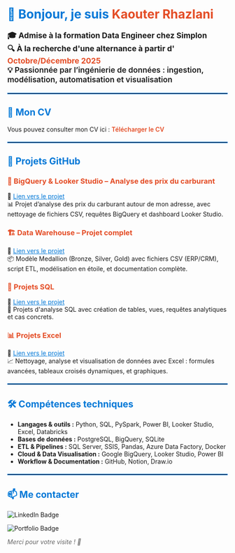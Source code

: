 <h1 style="color:#0078D7; font-weight: 700;">👋 Bonjour, je suis <span style="color:#E44D26;">Kaouter Rhazlani</span></h1>

<p style="font-size: 1.1rem; font-weight: 600;">
  🎓 <strong>Admise à la formation Data Engineer chez Simplon</strong><br>
  🔍 <strong>À la recherche d'une alternance à partir d' <span style="color:#E44D26;">Octobre/Décembre 2025</span></strong><br>
  💡 Passionnée par l’ingénierie de données : ingestion, modélisation, automatisation et visualisation
</p>

<hr style="border:1px solid #0078D7; margin: 20px 0;">

<h2 style="color:#0078D7;">📄 Mon CV</h2>
<p>
  Vous pouvez consulter mon CV ici :  
  <a href="https://github.com/kaouterrhazlani/cv/blob/d51e6793b1eb5ac67f7b61e44bf8763a0fc2d978/CV_Kaouter_RHAZLANI.pdf" target="_blank" style="color:#E44D26; font-weight: 600; text-decoration: none;">Télécharger le CV</a>
</p>

<hr style="border:1px solid #0078D7; margin: 20px 0;">

<h2 style="color:#0078D7;">📌 Projets GitHub</h2>

<h3 style="color:#E44D26;">🔷 BigQuery & Looker Studio – Analyse des prix du carburant</h3>
<p>
  📍 <a href="https://github.com/kaouterrhazlani/Big-Query-Looker-studio-project---Prix-carburant-autour-de-mon-adresse." target="_blank" style="color:#0078D7;">Lien vers le projet</a><br>
  📊 Projet d’analyse des prix du carburant autour de mon adresse, avec nettoyage de fichiers CSV, requêtes BigQuery et dashboard Looker Studio.
</p>

<h3 style="color:#E44D26;">🏗️ Data Warehouse – Projet complet</h3>
<p>
  📍 <a href="https://github.com/kaouterrhazlani/DataWarehouseProject" target="_blank" style="color:#0078D7;">Lien vers le projet</a><br>
  📦 Modèle Medallion (Bronze, Silver, Gold) avec fichiers CSV (ERP/CRM), script ETL, modélisation en étoile, et documentation complète.
</p>

<h3 style="color:#E44D26;">📐 Projets SQL</h3>
<p>
  📍 <a href="https://github.com/kaouterrhazlani/SQLProjects" target="_blank" style="color:#0078D7;">Lien vers le projet</a><br>
  🧮 Projets d'analyse SQL avec création de tables, vues, requêtes analytiques et cas concrets.
</p>

<h3 style="color:#E44D26;">📊 Projets Excel</h3>
<p>
  📍 <a href="https://github.com/kaouterrhazlani/ExcelProjects" target="_blank" style="color:#0078D7;">Lien vers le projet</a><br>
  📈 Nettoyage, analyse et visualisation de données avec Excel : formules avancées, tableaux croisés dynamiques, et graphiques.
</p>

<hr style="border:1px solid #0078D7; margin: 20px 0;">

<h2 style="color:#0078D7;">🛠️ Compétences techniques</h2>
<ul>
  <li><strong>Langages & outils :</strong> Python, SQL, PySpark, Power BI, Looker Studio, Excel, Databricks</li>
  <li><strong>Bases de données :</strong> PostgreSQL, BigQuery, SQLite</li>
  <li><strong>ETL & Pipelines :</strong> SQL Server, SSIS, Pandas, Azure Data Factory, Docker</li>
  <li><strong>Cloud & Data Visualisation :</strong> Google BigQuery, Looker Studio, Power BI</li>
  <li><strong>Workflow & Documentation :</strong> GitHub, Notion, Draw.io</li>
</ul>

<hr style="border:1px solid #0078D7; margin: 20px 0;">

<h2 style="color:#0078D7;">📫 Me contacter</h2>
<p>
  <a href="https://www.linkedin.com/in/kaouter-rhazlani/" target="_blank" style="text-decoration:none;">
    <img src="https://img.shields.io/badge/LinkedIn-Kaouter%20Rhazlani-0A66C2?style=for-the-badge&logo=linkedin&logoColor=white" alt="LinkedIn Badge" />
  </a>
</p>
<p>
  <a href="https://www.datascienceportfol.io/Kaouter1rhazlani" target="_blank" style="text-decoration:none;">
    <img src="https://img.shields.io/badge/Portfolio-en%20ligne-blue?style=for-the-badge&logo=internet-explorer" alt="Portfolio Badge" />
  </a>
</p>


<p style="font-style: italic; color:#666;">Merci pour votre visite ! 🌟</p>
